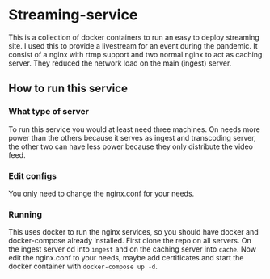 # Streaming-service

This is a collection of docker containers to run an easy to deploy streaming site. I used this to provide a livestream for an event during the pandemic. It consist of a nginx with rtmp support and two normal nginx to act as caching server. They reduced the network load on the main (ingest) server.

## How to run this service

### What type of server

To run this service you would at least need three machines. On needs more power than the others because it serves as ingest and transcoding server, the other two can have less power because they only distribute the video feed.

### Edit configs

You only need to change the nginx.conf for your needs. 

### Running

This uses docker to run the nginx services, so you should have docker and docker-compose already installed.
First clone the repo on all servers. On the ingest server cd into `ingest` and on the caching server into `cache`. Now edit the nginx.conf to your needs, maybe add certificates and start the docker container with `docker-compose up -d`. 